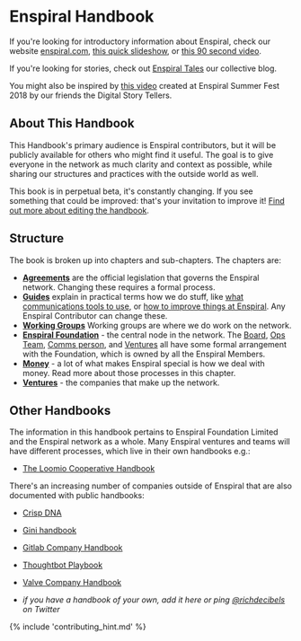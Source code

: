 # Enspiral Handbook


If you're looking for introductory information about Enspiral, check our website [enspiral.com](http://enspiral.com/), [this quick slideshow](http://whatis.enspiral.com), or [this 90 second video](https://vimeo.com/125088390).

If you're looking for stories, check out [Enspiral Tales](https://medium.com/enspiral-tales) our collective blog.

You might also be inspired by [this video](https://www.youtube.com/watch?v=lScGElP49Jc) created at Enspiral Summer Fest 2018 by our friends the Digital Story Tellers.


## About This Handbook

This Handbook's primary audience is Enspiral contributors, but it will be publicly available for others who might find it useful. The goal is to give everyone in the network as much clarity and context as possible, while sharing our structures and practices with the outside world as well.

This book is in perpetual beta, it's constantly changing. If you see something that could be improved: that's your invitation to improve it! [Find out more about editing the handbook](guides/contributing.md).

## Structure

The book is broken up into chapters and sub-chapters. The chapters are:

* [**Agreements**](agreements.md) are the official legislation that governs the Enspiral network. Changing these requires a formal process.
* [**Guides**](guides.md) explain in practical terms how we do stuff, like [what communications tools to use](/guides/comms_guidelines.md), or [how to improve things at Enspiral](/guides/improvements.md). Any Enspiral Contributor can change these.
* [**Working Groups**](working-groups/index.md) Working groups are where we do work on the network.
* [**Enspiral Foundation**](foundation.md) - the central node in the network. The [Board](board.md), [Ops Team](ops-scope.md), [Comms person](comms-role.md), and [Ventures](ventures.md) all have some formal arrangement with the Foundation, which is owned by all the Enspiral Members.
* [**Money**](money.md) - a lot of what makes Enspiral special is how we deal with money. Read more about those processes in this chapter.
* [**Ventures**](ventures.md) - the companies that make up the network.


## Other Handbooks

The information in this handbook pertains to Enspiral Foundation Limited and the Enspiral network as a whole. Many Enspiral ventures and teams will have different processes, which live in their own handbooks e.g.:

* [The Loomio Cooperative Handbook](http://loomio.coop)

There's an increasing number of companies outside of Enspiral that are also documented with public handbooks:

* [Crisp DNA](http://dna.crisp.se/docs/index.html)
* [Gini handbook](https://drive.google.com/file/d/0B44XthBdMmN6bGlfdk8zejdSZUU/view)
* [Gitlab Company Handbook](https://about.gitlab.com/handbook/)
* [Thoughtbot Playbook](https://thoughtbot.com/playbook)
* [Valve Company Handbook](http://www.valvesoftware.com/company/Valve_Handbook_LowRes.pdf)

* *if you have a handbook of your own, add it here or ping [@richdecibels](http://twitter.com/richdecibels) on Twitter*


{% include 'contributing_hint.md' %}
